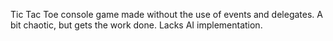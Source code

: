 Tic Tac Toe console game made without the use of events and delegates. A bit chaotic, but gets the work done.
Lacks AI implementation.

